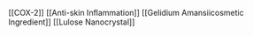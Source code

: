 [[COX-2]]
[[Anti-skin Inflammation]]
[[Gelidium Amansiicosmetic Ingredient]]
[[Lulose Nanocrystal]]
